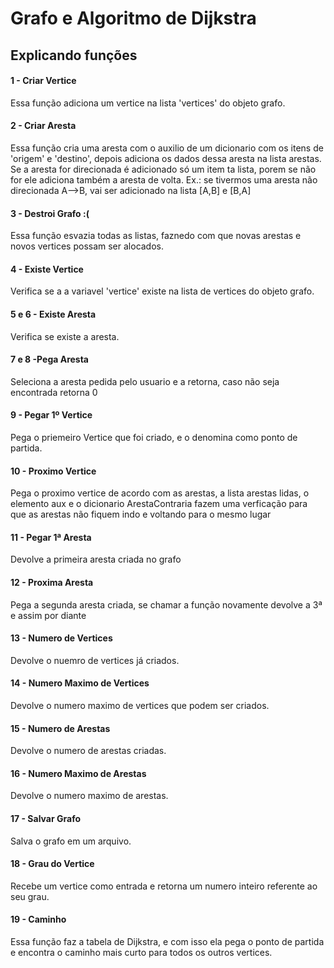 # Grafo  e Algoritmo de Dijkstra

<h2>Explicando funções</h2>

  <h4>1 - Criar Vertice</h4>Essa função adiciona um vertice na lista 'vertices' do objeto grafo.
  
  <h4>2 - Criar Aresta</h4>Essa função cria uma aresta com o auxilio de um dicionario com os itens de 'origem' e 'destino', depois adiciona os dados dessa aresta na
  lista arestas. Se a aresta for direcionada é adicionado só um item ta lista, porem se não for ele adiciona também a aresta de volta.
  Ex.: se tivermos uma aresta não direcionada A-->B, vai ser adicionado na lista [A,B] e [B,A]
    
  <h4>3 - Destroi Grafo :(</h4>Essa função esvazia todas as listas, faznedo com que novas arestas e novos vertices possam ser alocados.
  
  <h4>4 - Existe Vertice</h4>Verifica se a a variavel 'vertice' existe na lista de vertices do objeto grafo.
  
  <h4>5 e 6 - Existe Aresta</h4>Verifica se existe a aresta.
  
  <h4>7 e 8 -Pega Aresta</h4>Seleciona a aresta pedida pelo usuario e a retorna, caso não seja encontrada retorna 0
  
  <h4>9 - Pegar 1º Vertice</h4>Pega o priemeiro Vertice que foi criado, e o denomina como ponto de partida.
  
  <h4>10 - Proximo Vertice</h4>Pega o proximo vertice de acordo com as arestas, a lista arestas lidas, o elemento
    aux e o dicionario ArestaContraria fazem uma verficação para que as arestas não fiquem
    indo e voltando para o mesmo lugar
    
 <h4>11 - Pegar 1ª Aresta</h4>Devolve a primeira aresta criada no grafo
 
 <h4>12 - Proxima Aresta</h4>Pega a segunda aresta criada, se chamar a função novamente devolve a 3ª
    e assim por diante
 
  <h4>13 - Numero de Vertices</h4>Devolve o nuemro de vertices já criados.
  
  <h4>14 - Numero Maximo de Vertices</h4>Devolve o numero maximo de vertices que podem ser criados.
  
  <h4>15 - Numero de Arestas</h4>Devolve o numero de arestas criadas.
  
  <h4>16 - Numero Maximo de Arestas</h4>Devolve o numero maximo de arestas.
  
  <h4>17 - Salvar Grafo</h4>Salva o grafo em um arquivo.
  
  <h4>18 - Grau do Vertice</h4>Recebe um vertice como entrada e retorna um numero inteiro referente ao seu grau.
  
  <h4>19 - Caminho</h4>Essa função faz a tabela de Dijkstra, e com isso ela pega o ponto de partida e encontra o caminho mais curto para todos os outros vertices.
  
 
